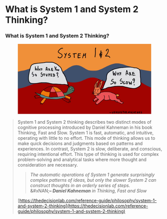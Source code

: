 # What is System 1 and System 2 Thinking?

### What is System 1 and System 2 Thinking?

<figure><img src="../../../../.gitbook/assets/image (1) (1).png" alt=""><figcaption></figcaption></figure>

> System 1 and System 2 thinking describes two distinct modes of cognitive processing introduced by Daniel Kahneman in his book Thinking, Fast and Slow. System 1 is fast, automatic, and intuitive, operating with little to no effort. This mode of thinking allows us to make quick decisions and judgments based on patterns and experiences. In contrast, System 2 is slow, deliberate, and conscious, requiring intentional effort. This type of thinking is used for complex problem-solving and analytical tasks where more thought and consideration are necessary.
>
>
>
> > _The automatic operations of System 1 generate surprisingly complex patterns of ideas, but only the slower System 2 can construct thoughts in an orderly series of steps._\
> > &#xNAN;_**– Daniel Kahneman** in Thinking, Fast and Slow_
>
> [https://thedecisionlab.com/reference-guide/philosophy/system-1-and-system-2-thinking](https://thedecisionlab.com/reference-guide/philosophy/system-1-and-system-2-thinking)
